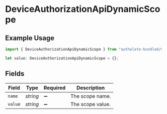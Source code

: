 # DeviceAuthorizationApiDynamicScope

## Example Usage

```typescript
import { DeviceAuthorizationApiDynamicScope } from "authelete-bundled/models/operations";

let value: DeviceAuthorizationApiDynamicScope = {};
```

## Fields

| Field              | Type               | Required           | Description        |
| ------------------ | ------------------ | ------------------ | ------------------ |
| `name`             | *string*           | :heavy_minus_sign: | The scope name.    |
| `value`            | *string*           | :heavy_minus_sign: | The scope value.   |